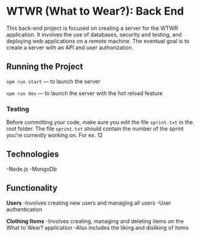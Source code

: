 # WTWR (What to Wear?): Back End

This back-end project is focused on creating a server for the WTWR application. It involves the use of databases, security and testing, and deploying web applications on a remote machine. The eventual goal is to create a server with an API and user authorization.

## Running the Project

`npm run start` — to launch the server

`npm run dev` — to launch the server with the hot reload feature

### Testing

Before committing your code, make sure you edit the file `sprint.txt` in the root folder. The file `sprint.txt` should contain the number of the sprint you're currently working on. For ex. 12

## Technologies

-Node.js
-MongoDb

## Functionality

**Users**
-Involves creating new users and managing all users
-User authentication

**Clothing Items**
-Involves creating, managing and deleting items on the What to Wear? application
-Also includes the liking and disliking of items
